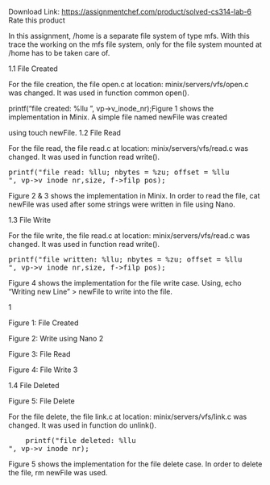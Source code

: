Download Link: https://assignmentchef.com/product/solved-cs314-lab-6
<br>
<span class="kksr-muted">Rate this product</span>

In this assignment, /home is a separate file system of type mfs. With this trace the working on the mfs file system, only for the file system mounted at /home has to be taken care of.

1.1 File Created

For the file creation, the file open.c at location: minix/servers/vfs/open.c was changed. It was used in function common open().

printf(“file created: %llu
”, vp-&gt;v_inode_nr);Figure 1 shows the implementation in Minix. A simple file named newFile was created

using touch newFile. 1.2 File Read

For the file read, the file read.c at location: minix/servers/vfs/read.c was changed. It was used in function read write().

<pre>printf("file read: %llu; nbytes = %zu; offset = %llu
", vp-&gt;v_inode_nr,size, f-&gt;filp_pos);</pre>

Figure 2 &amp; 3 shows the implementation in Minix. In order to read the file, cat newFile was used after some strings were written in file using Nano.

1.3 File Write

For the file write, the file read.c at location: minix/servers/vfs/read.c was changed. It was used in function read write().

<pre>printf("file written: %llu; nbytes = %zu; offset = %llu
", vp-&gt;v_inode_nr,size, f-&gt;filp_pos);</pre>

Figure 4 shows the implementation for the file write case. Using, echo “Writing new Line” &gt; newFile to write into the file.

1

Figure 1: File Created

Figure 2: Write using Nano 2

Figure 3: File Read

Figure 4: File Write 3

1.4 File Deleted

Figure 5: File Delete

For the file delete, the file link.c at location: minix/servers/vfs/link.c was changed. It was used in function do unlink().

<pre>    printf("file deleted: %llu
", vp-&gt;v_inode_nr);</pre>

Figure 5 shows the implementation for the file delete case. In order to delete the file, rm newFile was used.